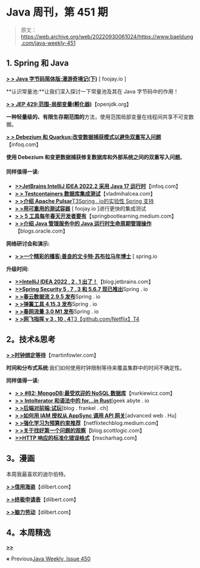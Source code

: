 # Java 周刊，第 451 期

> 原文：<https://web.archive.org/web/20220930061024/https://www.baeldung.com/java-weekly-451>

## 1. **Spring 和 Java**

[**> > Java 字节码简体版:漫游奇境记(下)**](https://web.archive.org/web/20220822105737/https://foojay.io/today/java-bytecode-simplified-journey-to-the-wonderland-part-2/) [ foojay.io ]

**认识常量池:**让我们深入探讨一下常量池及其在 Java 字节码中的作用！

[**> > JEP 429:范围-局部变量(孵化器)**](https://web.archive.org/web/20220822105737/https://openjdk.org/jeps/429)【openjdk.org】

**一种轻量级的、有限生存期范围的**方法，使用范围局部变量在线程间共享不可变数据。

[**> > Debezium 和 Quarkus:改变数据捕获模式以避免双重写入问题**](https://web.archive.org/web/20220822105737/https://www.infoq.com/articles/change-data-capture-debezium/)【infoq.com】

**使用 Debezium 和变更数据捕获修复数据库和外部系统之间的双重写入问题**。

#### 同样值得一读:

*   [**>>JetBrains IntelliJ IDEA 2022.2 采用 Java 17 运行时**](https://web.archive.org/web/20220822105737/https://www.infoq.com/news/2022/08/jetbrains-intellij-2022-2/)【infoq.com】
*   [**> > Testcontainers 数据库集成测试**](https://web.archive.org/web/20220822105737/https://vladmihalcea.com/testcontainers-database-integration-testing/)【vladmihalcea.com】
*   [**> >介绍 Apache Pulsar**T3Spring . io的实验性 Spring 支持](https://web.archive.org/web/20220822105737/https://spring.io/blog/2022/08/16/introducing-experimental-spring-support-for-apache-pulsar)
*   [**> >用可重用的测试容器**](https://web.archive.org/web/20220822105737/https://foojay.io/today/faster-integration-tests-with-reusable-testcontainers/) [ foojay.io ]进行更快的集成测试
*   [**> > 5 工具每年春天开发者要有**](https://web.archive.org/web/20220822105737/https://springbootlearning.medium.com/5-tools-every-spring-developer-should-have-b034352e5932)【springbootlearning.medium.com】
*   [**> >介绍 Java 管理服务中的 Java 运行时生命周期管理操作**](https://web.archive.org/web/20220822105737/https://blogs.oracle.com/java/post/introducing-lifecycle-management-operations-in-jms)【blogs.oracle.com】

**网络研讨会和演示:**

*   [**> >一个精彩的播客:善良的文卡特·苏布拉马年博士**](https://web.archive.org/web/20220822105737/https://spring.io/blog/2022/08/11/a-bootiful-podcast-the-good-dr-venkat-subramaniam) [ spring.io

**升级时间:**

*   [**>>IntelliJ IDEA 2022 . 2 . 1 出了！**](https://web.archive.org/web/20220822105737/https://blog.jetbrains.com/idea/2022/08/intellij-idea-2022-2-1/)【blog.jetbrains.com】
*   [**>>Spring Security 5 . 7 . 3 和 5.6.7 现已推出**](https://web.archive.org/web/20220822105737/https://spring.io/blog/2022/08/15/spring-security-5-7-3-and-5-6-7-available-now)Spring . io
*   [**> >春云数据流 2.9.5 发布**](https://web.archive.org/web/20220822105737/https://spring.io/blog/2022/08/15/spring-cloud-dataflow-2-9-5-released)Spring . io
*   [**> >弹簧工具 4.15.3 发布**](https://web.archive.org/web/20220822105737/https://spring.io/blog/2022/08/12/spring-tools-4-15-3-released)Spring . io
*   [**> >春网流量 3.0 M1 发布**](https://web.archive.org/web/20220822105737/https://spring.io/blog/2022/08/10/spring-web-flow-3-0-m1-released)Spring . io
*   [**> >网飞指挥 v 3 . 10 . 4**T3【github.com/Netflix】T4](https://web.archive.org/web/20220822105737/https://github.com/Netflix/conductor/releases/tag/v3.10.4)

## 2。技术&思考

[**> >时钟绑定等待**](https://web.archive.org/web/20220822105737/https://martinfowler.com/articles/patterns-of-distributed-systems/clock-bound.html)【martinfowler.com】

**时间和分布式系统**:我们如何使用时钟限制等待来覆盖集群中的时间不确定性。

**同样值得一读:**

*   [**> > #82: MongoDB:最受欢迎的 NoSQL 数据库**](https://web.archive.org/web/20220822105737/https://nurkiewicz.com/82)【nurkiewicz.com】
*   [**> > IntoIterator 和语法中的 for…in Rust**](https://web.archive.org/web/20220822105737/https://www.geekabyte.io/2022/08/intoiterator-and-for-in-syntax-in-rust.html)[geek abyte . io
*   [**> >后端对前端:试玩**](https://web.archive.org/web/20220822105737/https://blog.frankel.ch/backend-for-frontend-demo/)[blog . frankel . ch]
*   [**> >如何用 IAM 授权从 AppSync 调用 API 网关**](https://web.archive.org/web/20220822105737/https://advancedweb.hu/how-to-call-api-gateway-from-appsync-with-iam-authorization/)[advanced web . Hu]
*   [**> >强化学习为预算约束推荐**](https://web.archive.org/web/20220822105737/https://netflixtechblog.medium.com/reinforcement-learning-for-budget-constrained-recommendations-6cbc5263a32a)【netflixtechblog.medium.com】
*   [**> >关于找好第一个问题的观察**](https://web.archive.org/web/20220822105737/https://blog.scottlogic.com/2022/08/16/observations-on-finding-good-first-issues.html)【blog.scottlogic.com】
*   [**>>HTTP 响应的标准化错误格式**](https://web.archive.org/web/20220822105737/https://www.mscharhag.com/api-design/rest-error-format)【mscharhag.com】

## 3。漫画

本周我最喜欢的迪尔伯特。

[**> >信用海盗**](https://web.archive.org/web/20220822105737/https://dilbert.com/strip/2022-08-14)【dilbert.com】

[**> >终极申请表**](https://web.archive.org/web/20220822105737/https://dilbert.com/strip/2022-08-13)【dilbert.com】

[**> >脑力劳动**](https://web.archive.org/web/20220822105737/https://dilbert.com/strip/2022-08-12)【dilbert.com】

## 4。本周精选

**[>>](https://web.archive.org/web/20220822105737/https://taylorpearson.me/morning/)**

**«** Previous[Java Weekly, Issue 450](/web/20220822105737/https://www.baeldung.com/java-weekly-450)